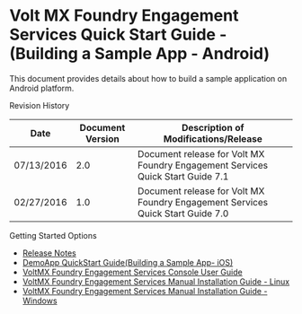                      


# Volt MX Foundry Engagement Services Quick Start Guide - (Building a Sample App - Android)

This document provides details about how to build a sample application on Android platform.

Revision History

  
| **Date** | **Document Version** | **Description of Modifications/Release** |
| --- | --- | --- |
| 07/13/2016 | 2.0 | Document release for Volt MX Foundry Engagement Services Quick Start Guide 7.1 |
| 02/27/2016 | 1.0 | Document release for Volt MX Foundry Engagement Services Quick Start Guide 7.0 |

Getting Started Options

*   [Release Notes](../../../Foundry/voltmx_foundry_release_notes/Content/VoltMX_Foundry_Release_Notes.md)
*   [DemoApp QuickStart Guide(Building a Sample App- iOS)](../../../Foundry/vmf_msg_quick_start_guide_build_sample_app_apple_ios/Content/Introduction.md)
*   [VoltMX Foundry Engagement Services Console User Guide](../../../Foundry/vms_console_user_guide/Content/Introduction_1.md)
*   [VoltMX Foundry Engagement Services Manual Installation Guide - Linux](../../../Foundry/vms_console_installer_manual_guide-linux/Content/Introduction_1.md)
*   [VoltMX Foundry Engagement Services Manual Installation Guide - Windows](../../../Foundry/vms_console_installer_manual_guide-windows/Content/homepage.md)
